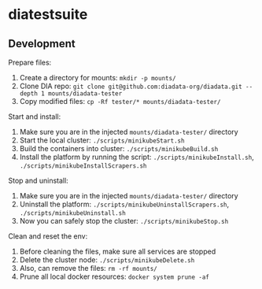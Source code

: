 # diatestsuite

## Development

Prepare files:

1. Create a directory for mounts: `mkdir -p mounts/`
2. Clone DIA repo: `git clone git@github.com:diadata-org/diadata.git --depth 1 mounts/diadata-tester`
3. Copy modified files: `cp -Rf tester/* mounts/diadata-tester/`

Start and install:

1. Make sure you are in the injected `mounts/diadata-tester/` directory
2. Start the local cluster: `./scripts/minikubeStart.sh`
3. Build the containers into cluster: `./scripts/minikubeBuild.sh`
4. Install the platform by running the script: `./scripts/minikubeInstall.sh`, `./scripts/minikubeInstallScrapers.sh`

Stop and uninstall:

1. Make sure you are in the injected `mounts/diadata-tester/` directory
2. Uninstall the platform: `./scripts/minikubeUninstallScrapers.sh`, `./scripts/minikubeUninstall.sh`
3. Now you can safely stop the cluster: `./scripts/minikubeStop.sh`

Clean and reset the env:

1. Before cleaning the files, make sure all services are stopped
2. Delete the cluster node: `./scripts/minikubeDelete.sh`
3. Also, can remove the files: `rm -rf mounts/`
4. Prune all local docker resources: `docker system prune -af`